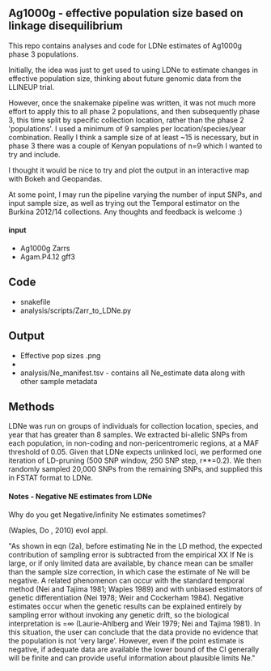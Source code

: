 ## Ag1000g - effective population size based on linkage disequilibrium

This repo contains analyses and code for LDNe estimates of Ag1000g phase 3 populations.

Initially, the idea was just to get used to using LDNe to estimate changes in effective population size, thinking about future genomic data from the LLINEUP trial.

However, once the snakemake pipeline was written, it was not much more effort to apply this to all phase 2 populations, and then subsequently phase 3, this time split by specific collection location, rather than the phase 2 'populations'. I used a minimum of 9 samples per location/species/year combination. Really I think a sample size of at least ~15 is necessary, but in phase 3 there was a couple of Kenyan populations of n=9 which I wanted to try and include.

I thought it would be nice to try and plot the output in an interactive map with Bokeh and Geopandas.

At some point, I may run the pipeline varying the number of input SNPs, and input sample size, as well as trying out the Temporal estimator on the Burkina 2012/14 collections. Any thoughts and feedback is welcome :) 

#### input

- Ag1000g Zarrs
- Agam.P4.12 gff3

## Code 

- snakefile
- analysis/scripts/Zarr_to_LDNe.py

## Output

- Effective pop sizes .png
- 
- analysis/Ne_manifest.tsv - contains all Ne_estimate data along with other sample metadata

## Methods

LDNe was run on groups of individuals for collection location, species, and year that has greater than 8 samples. We extracted bi-allelic SNPs from each population, in non-coding and non-pericentromeric regions, at a MAF threshold of 0.05. Given that LDNe expects unlinked loci, we performed one iteration of LD-pruning (500 SNP window, 250 SNP step, r**=0.2). We then randomly sampled 20,000 SNPs from the remaining SNPs, and supplied this in FSTAT format to LDNe. 


#### Notes - Negative NE estimates from LDNe 
Why do you get Negative/infinity Ne estimates sometimes? 

(Waples, Do , 2010) evol appl. 

"As shown in eqn (2a), before estimating Ne in the LD method, the expected contribution of sampling error is subtracted from the empirical XX 
If Ne is large, or if only limited data are available, by chance mean can be smaller than the sample size correction, in which case the estimate of Ne will be negative. A related phenomenon can occur with the standard temporal method (Nei and Tajima 1981; Waples 1989) and with unbiased estimators of genetic differentiation (Nei 1978; Weir and Cockerham 1984). Negative estimates occur when the genetic results can be explained entirely by sampling error without invoking any genetic drift, so the biological interpretation is  =∞ (Laurie-Ahlberg and Weir 1979; Nei and Tajima 1981). In this situation, the user can conclude that the data provide no evidence that the population is not ‘very large’. However, even if the point estimate is negative, if adequate data are available the lower bound of the CI generally will be finite and can provide useful information about plausible limits Ne."
